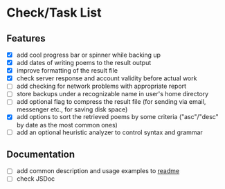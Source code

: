 # Check/Task List

## Features

- [x] add cool progress bar or spinner while backing up
- [x] add dates of writing poems to the result output 
- [x] improve formatting of the result file
- [x] check server response and account validity before actual work
- [ ] add checking for network problems with appropriate report
- [ ] store backups under a recognizable name in user's home directory
- [ ] add optional flag to compress the result file (for sending via email, messenger etc., for saving disk space)
- [x] add options to sort the retrieved poems by some criteria ("asc"/"desc" by date as the most common ones)
- [ ] add an optional heuristic analyzer to control syntax and grammar

## Documentation

- [ ] add common description and usage examples to [readme](readme.md)
- [ ] check JSDoc
